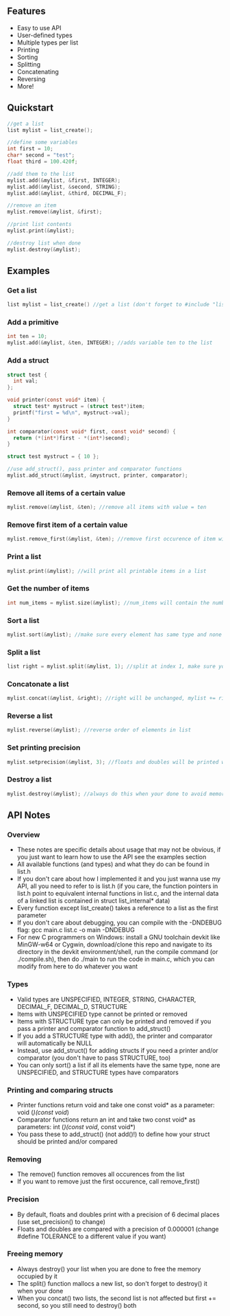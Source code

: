 ## Features
* Easy to use API
* User-defined types
* Multiple types per list
* Printing
* Sorting
* Splitting
* Concatenating
* Reversing
* More!

## Quickstart
```c
//get a list
list mylist = list_create();

//define some variables
int first = 10;
char* second = "test";
float third = 100.420f;

//add them to the list
mylist.add(&mylist, &first, INTEGER);
mylist.add(&mylist, &second, STRING);
mylist.add(&mylist, &third, DECIMAL_F);

//remove an item
mylist.remove(&mylist, &first);

//print list contents
mylist.print(&mylist);

//destroy list when done
mylist.destroy(&mylist);
```
## Examples
### Get a list
```c
list mylist = list_create() //get a list (don't forget to #include "list.h")
```
### Add a primitive
```c
int ten = 10;
mylist.add(&mylist, &ten, INTEGER); //adds variable ten to the list
```
### Add a struct
```c
struct test {
  int val;
};

void printer(const void* item) {
  struct test* mystruct = (struct test*)item;
  printf("first = %d\n", mystruct->val);
}

int comparator(const void* first, const void* second) {
  return (*(int*)first - *(int*)second);
}

struct test mystruct = { 10 };

//use add_struct(), pass printer and comparator functions
mylist.add_struct(&mylist, &mystruct, printer, comparator);
```
### Remove all items of a certain value
```c
mylist.remove(&mylist, &ten); //remove all items with value = ten
```
### Remove first item of a certain value
```c
mylist.remove_first(&mylist, &ten); //remove first occurence of item with value = ten
```
### Print a list
```c
mylist.print(&mylist); //will print all printable items in a list
```
### Get the number of items
```c
int num_items = mylist.size(&mylist); //num_items will contain the number of elements in mylist
```
### Sort a list
```c
mylist.sort(&mylist); //make sure every element has same type and none are UNSPECIFIED
```
### Split a list
```c
list right = mylist.split(&mylist, 1); //split at index 1, make sure you destroy both halves when done
```
### Concatonate a list
```c
mylist.concat(&mylist, &right); //right will be unchanged, mylist += right
```
### Reverse a list
```c
mylist.reverse(&mylist); //reverse order of elements in list
```
### Set printing precision
```c
mylist.setprecision(&mylist, 3); //floats and doubles will be printed with 3 decimal places
```
### Destroy a list
```c
mylist.destroy(&mylist); //always do this when your done to avoid memory leaks
```
## API Notes
### Overview
* These notes are specific details about usage that may not be obvious, if you just want to learn how to use the API see the examples section
* All available functions (and types) and what they do can be found in list.h
* If you don't care about how I implemented it and you just wanna use my API, all you need to refer to is list.h (if you care, the function pointers in list.h point to equivalent internal functions in list.c, and the internal data of a linked list is contained in struct list_internal* data)
* Every function except list_create() takes a reference to a list as the first parameter
* If you don't care about debugging, you can compile with the -DNDEBUG flag: gcc main.c list.c -o main -DNDEBUG
* For new C programmers on Windows: install a GNU toolchain devkit like MinGW-w64 or Cygwin, download/clone this repo and navigate to its directory in the devkit environment/shell, run the compile command (or ./compile.sh), then do ./main to run the code in main.c, which you can modify from here to do whatever you want

### Types
* Valid types are UNSPECIFIED, INTEGER, STRING, CHARACTER, DECIMAL_F, DECIMAL_D, STRUCTURE
* Items with UNSPECIFIED type cannot be printed or removed
* Items with STRUCTURE type can only be printed and removed if you pass a printer and comparator function to add_struct()
* If you add a STRUCTURE type with add(), the printer and comparator will automatically be NULL
* Instead, use add_struct() for adding structs if you need a printer and/or comparator (you don't have to pass STRUCTURE, too)
* You can only sort() a list if all its elements have the same type, none are UNSPECIFIED, and STRUCTURE types have comparators

### Printing and comparing structs
* Printer functions return void and take one const void* as a parameter: void (*)(const void*)
* Comparator functions return an int and take two const void* as parameters: int (*)(const void*, const void*)
* You pass these to add_struct() (not add()!) to define how your struct should be printed and/or compared

### Removing
* The remove() function removes all occurences from the list
* If you want to remove just the first occurence, call remove_first()

### Precision
* By default, floats and doubles print with a precision of 6 decimal places (use set_precision() to change)
* Floats and doubles are compared with a precision of 0.000001 (change #define TOLERANCE to a different value if you want)

### Freeing memory
* Always destroy() your list when you are done to free the memory occupied by it
* The split() function mallocs a new list, so don't forget to destroy() it when your done
* When you concat() two lists, the second list is not affected but first += second, so you still need to destroy() both
